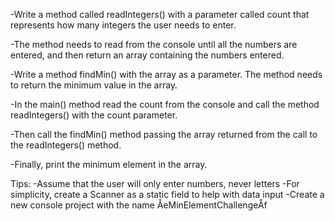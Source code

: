 -Write a method called readIntegers() with a parameter called count that represents how many integers the user needs to enter.

-The method needs to read from the console until all the numbers are entered, and then return an array containing the numbers entered.

-Write a method findMin() with the array as a parameter. The method needs to return the minimum value in the array.

-In the main() method read the count from the console and call the method readIntegers() with the count parameter. 

-Then call the findMin() method passing the array returned from the call to the readIntegers() method.

-Finally, print the minimum element in the array.

Tips: 
	-Assume that the user will only enter numbers, never letters
	-For simplicity, create a Scanner as a static field to help with data input
	-Create a new console project with the name ÅeMinElementChallengeÅf
